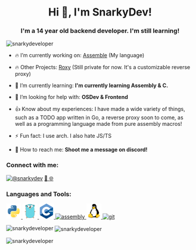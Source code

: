 <h1 align="center">Hi 👋, I'm SnarkyDev!</h1>
<h3 align="center">I'm a 14 year old backend developer. I'm still learning!</h3>

<p align="left"> <img src="https://komarev.com/ghpvc/?username=snarkydeveloper&label=Profile%20views&color=0e75b6&style=flat" alt="snarkydeveloper" /> </p>

- 🔥 I’m currently working on: [Assemble](https://github.com/SnarkyDeveloper/Assemble) (My language)

- 🔥 Other Projects: [Roxy](https://github.com/SnarkyDeveloper/Roxy) (Still private for now. It's a customizable reverse proxy)

- 🌱 I’m currently learning: **I'm currently learning Assembly & C.**

- 🤝 I’m looking for help with: **OSDev & Frontend**

- 👍 Know about my experiences: I have made a wide variety of things, such as a TODO app written in Go, a reverse proxy soon to come, as well as a programming language made from pure assembly macros!

- ⚡ Fun fact: I use arch. I also hate JS/TS

- 📧 How to reach me: **Shoot me a message on discord!**

<h3 align="left">Connect with me:</h3>
<p align="left">
<a href="https://discord.com/users/605995776711327769" target="blank"><img align="top" src="https://raw.githubusercontent.com/rahuldkjain/github-profile-readme-generator/master/src/images/icons/Social/discord.svg" alt="@snarkydev" height="20" width="20" /></a>
<a href="mailto:contact@snarkydev.me" target="blank">📧 </a>
<a href="https://snarkydev.me" target="blank">🌐</a>
</p>

<h3 align="left">Languages and Tools:</h3>
<p align="left"> 
<a href="https://www.python.org" target="_blank" rel="noreferrer"> <img src="https://raw.githubusercontent.com/devicons/devicon/master/icons/python/python-original.svg" alt="python" width="40" height="40"/> </a>
<a href="https://www.go.dev" target="_blank" rel="noreferrer"> <img src="https://raw.githubusercontent.com/devicons/devicon/master/icons/go/go-original.svg" alt="golang" width="40" height="40"/> </a>
<a href="https://cplusplus.com" target="_blank" rel="noreferrer"> <img src="https://raw.githubusercontent.com/devicons/devicon/refs/heads/master/icons/cplusplus/cplusplus-original.svg" alt="c++" width="40" height="40"/> </a>
<a href="https://www.nasm.us" target="_blank" rel="noreferrer"> <img src="https://go-skill-icons.vercel.app/api/icons?i=assembly" alt="assembly" width="40" height="40"/> </a>
<a href="https://www.linux.org/" target="_blank" rel="noreferrer"> <img src="https://raw.githubusercontent.com/devicons/devicon/master/icons/linux/linux-original.svg" alt="linux" width="40" height="40"/> </a>
<a href="https://git-scm.com/" target="_blank" rel="noreferrer"> <img src="https://www.vectorlogo.zone/logos/git-scm/git-scm-icon.svg" alt="git" width="40" height="40"/> </a>
</p>

<p><img align="left" src="https://github-readme-stats.vercel.app/api/top-langs?username=snarkydeveloper&show_icons=true&locale=en&layout=compact" alt="snarkydeveloper" /></p>

<p>&nbsp;<img align="center" src="https://github-readme-stats.vercel.app/api?username=snarkydeveloper&show_icons=true&locale=en" alt="snarkydeveloper" /></p>

<p><img align="center" src="https://streak-stats.demolab.com/?user=SnarkyDeveloper" alt="snarkydeveloper" /></p>
